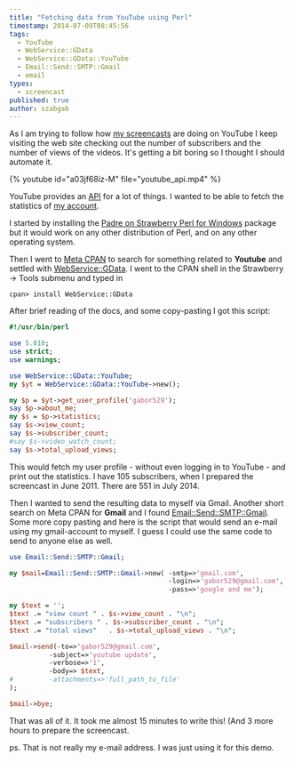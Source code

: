 ```yaml
---
title: "Fetching data from YouTube using Perl"
timestamp: 2014-07-09T08:45:56
tags:
  - YouTube
  - WebService::GData
  - WebService::GData::YouTube
  - Email::Send::SMTP::Gmail
  - email
types:
  - screencast
published: true
author: szabgab
---
```



As I am trying to follow how [my screencasts](https://www.youtube.com/gabor529)
are doing on YouTube I keep visiting the web site checking out the number of subscribers
and the number of views of the videos. It's getting a bit boring so I thought I should
automate it.


{% youtube id="a03jf68iz-M" file="youtube_api.mp4" %}

YouTube provides an [API](http://code.google.com/apis/youtube/overview.html)
for a lot of things. I wanted to be able to fetch the statistics of
[my account](https://www.youtube.com/gabor529).

I started by installing the [Padre on Strawberry Perl for Windows](http://padre.perlide.org/)
package but it would work on any other distribution of Perl, and on any other operating system.

Then I went to [Meta CPAN](https://www.metacpan.org/) to search for something related to
<b>Youtube</b> and settled with [WebService::GData](https://metacpan.org/pod/WebService::GData).
I went to the CPAN shell in the Strawberry -> Tools submenu and typed in

```
cpan> install WebService::GData
```

After brief reading of the docs, and some copy-pasting I got this script:

```perl
#!/usr/bin/perl

use 5.010;
use strict;
use warnings;

use WebService::GData::YouTube;
my $yt = WebService::GData::YouTube->new();

my $p = $yt->get_user_profile('gabor529');
say $p->about_me;
my $s = $p->statistics;
say $s->view_count;
say $s->subscriber_count;
#say $s->video_watch_count;
say $s->total_upload_views;
```

This would fetch my user profile - without even logging in to YouTube - and 
print out the statistics. I have 105 subscribers, when I prepared the screencast in June 2011. There are 551 in July 2014.

Then I wanted to send the resulting data to myself via Gmail. Another short search on Meta CPAN
for <b>Gmail</b> and I found [Email::Send::SMTP::Gmail](https://metacpan.org/pod/Email::Send::SMTP::Gmail).
Some more copy pasting and here
is the script that would send an e-mail using my gmail-account to myself. I guess I could use the
same code to send to anyone else as well.

```perl
use Email::Send::SMTP::Gmail;

my $mail=Email::Send::SMTP::Gmail->new( -smtp=>'gmail.com',
                                        -login=>'gabor529@gmail.com',
                                        -pass=>'google and me');

my $text = '';
$text .= "view count " . $s->view_count . "\n";
$text .= "subscribers " . $s->subscriber_count . "\n";
$text .= "total views"   . $s->total_upload_views . "\n";

$mail->send(-to=>'gabor529@gmail.com',
          -subject=>'youtube update',
          -verbose=>'1',
          -body=> $text,
#         -attachments=>'full_path_to_file'
);

$mail->bye;
```

That was all of it. It took me almost 15 minutes to write this! (And 3 more hours to prepare 
the screencast.

ps. That is not really my e-mail address. I was just using it for this demo.

